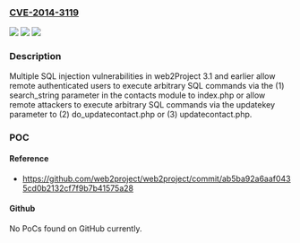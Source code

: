 ### [CVE-2014-3119](https://cve.mitre.org/cgi-bin/cvename.cgi?name=CVE-2014-3119)
![](https://img.shields.io/static/v1?label=Product&message=n%2Fa&color=blue)
![](https://img.shields.io/static/v1?label=Version&message=n%2Fa&color=blue)
![](https://img.shields.io/static/v1?label=Vulnerability&message=n%2Fa&color=brighgreen)

### Description

Multiple SQL injection vulnerabilities in web2Project 3.1 and earlier allow remote authenticated users to execute arbitrary SQL commands via the (1) search_string parameter in the contacts module to index.php or allow remote attackers to execute arbitrary SQL commands via the updatekey parameter to (2) do_updatecontact.php or (3) updatecontact.php.

### POC

#### Reference
- https://github.com/web2project/web2project/commit/ab5ba92a6aaf0435cd0b2132cf7f9b7b41575a28

#### Github
No PoCs found on GitHub currently.

